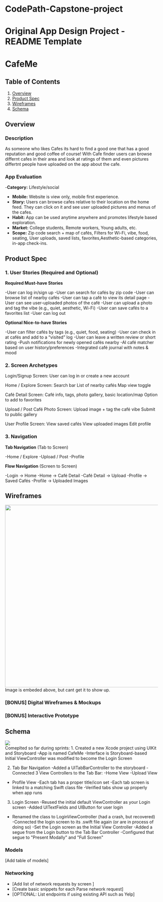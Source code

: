 # CodePath-Capstone-project

Original App Design Project - README Template
===

# CafeMe

## Table of Contents

1. [Overview](#Overview)
2. [Product Spec](#Product-Spec)
3. [Wireframes](#Wireframes)
4. [Schema](#Schema)

## Overview

### Description

As someone who likes Cafes its hard to find a good one that has a good reputation and good coffee of course! With Cafe finder users can browse differnt cafes in their area and look at ratings of them and even pictures differtnt people have uploaded on the app about the cafe. 

### App Evaluation

-**Category:** Lifestyle/social 
   - **Mobile:** Website is view only, mobile first experience.
   - **Story:** Users can browse cafes relative to their location on the home feed. They can click on it and see user uploaded pictures and menus of the cafes. 
   - **Habit:** App can be used anytime anywhere and promotes lifestyle based exploration.  
   - **Market:** College students, Remote workers, Young adults, etc.
   - **Scope:** Zip code search + map of cafés, Filters for Wi-Fi, vibe, food, seating, User uploads, saved lists, favorites,Aesthetic-based categories, in-app check-ins. 


## Product Spec

### 1. User Stories (Required and Optional)

**Required Must-have Stories**

-User can log in/sign up
-User can search for cafés by zip code
-User can browse list of nearby cafés
-User can tap a café to view its detail page
-User can see user-uploaded photos of the café
-User can upload a photo and tag the vibe (e.g., quiet, aesthetic, Wi-Fi)
-User can save cafés to a favorites list
-User can log out

**Optional Nice-to-have Stories**

-User can filter cafés by tags (e.g., quiet, food, seating)
-User can check in at cafés and add to a “visited” log
-User can leave a written review or short rating
-Push notifications for newly opened cafés nearby
-AI café matcher based on user history/preferences
-Integrated café journal with notes & mood

### 2. Screen Archetypes
Login/Signup Screen:
    User can log in or create a new account

Home / Explore Screen:
Search bar
List of nearby cafés
Map view toggle

Café Detail Screen:
Café info, tags, photo gallery, basic location/map
Option to add to favorites

Upload / Post Café Photo Screen:
Upload image + tag the café vibe
Submit to public gallery

User Profile Screen:
View saved cafés
View uploaded images
Edit profile

### 3. Navigation

**Tab Navigation** (Tab to Screen)

-Home / Explore
-Upload / Post
-Profile

**Flow Navigation** (Screen to Screen)

-Login → Home
-Home → Café Detail
-Café Detail → Upload
-Profile → Saved Cafés
-Profile → Uploaded Images

## Wireframes
<img src="file:///Users/Raif/Downloads/CafeMe%20Spec%20overview.pdf" width=600>
Image is embeded above, but cant get it to show up. 

### [BONUS] Digital Wireframes & Mockups

### [BONUS] Interactive Prototype

## Schema 
<div>
    <a href="https://www.loom.com/share/f111742a683d48708be2e5c9c374986c">
    </a>
    <a href="https://www.loom.com/share/f111742a683d48708be2e5c9c374986c">
      <img style="max-width:300px;" src="https://cdn.loom.com/sessions/thumbnails/f111742a683d48708be2e5c9c374986c-ad8bbcf555e356a7-full-play.gif">
    </a>
  </div>
Comeplted so far during sprints: 
1. Created a new Xcode project using UIKit and Storyboard
-App is named CafeMe
-Interface is Storyboard-based
Initial ViewController was modified to become the Login Screen

2. Tab Bar Navigation
 -Added a UITabBarController to the storyboard
-Connected 3 View Controllers to the Tab Bar:
-Home View
-Upload View
- Profile View
-Each tab has a proper title/icon set
-Each tab screen is linked to a matching Swift class file
-Verified tabs show up properly when app runs

3. Login Screen
 -Reused the initial default ViewController as your Login screen
 -Added UITextFields and UIButton for user login
- Renamed the class to LoginViewController (had a crash, but recovered)
 -Connected the login screen to its .swift file again (or are in process of doing so)
 -Set the Login screen as the Initial View Controller
 -Added a segue from the Login button to the Tab Bar Controller
 -Configured that segue to "Present Modally" and "Full Screen"

### Models

[Add table of models]

### Networking

- [Add list of network requests by screen ]
- [Create basic snippets for each Parse network request]
- [OPTIONAL: List endpoints if using existing API such as Yelp]
